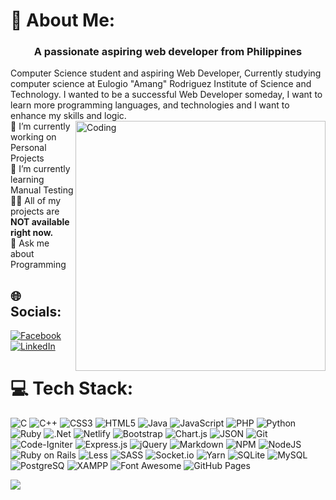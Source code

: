 # 💫 About Me:
<h3 align="center">A passionate aspiring web developer from Philippines</h3>
Computer Science student and aspiring Web Developer, Currently studying computer science at Eulogio "Amang" Rodriguez Institute of Science and Technology. I wanted to be a successful Web Developer someday, I want to learn more programming languages, and technologies and I want to enhance my skills and logic.

<img align="right" alt="Coding" width="400" src="https://i.pinimg.com/originals/e8/f4/53/e8f453469a3ec97ecd354df465d73913.gif"/>
<br>
🔭 I’m currently working on Personal Projects<br>
🌱 I’m currently learning Manual Testing<br>
👨‍💻 All of my projects are <b> NOT available right now. </b><br>
💬 Ask me about Programming<br>

<!-- - 🔭 I’m currently working on **Transaction Information System** -->
<!-- - 🔭 I’m currently working on **Covid Cases Tracker** -->
<!-- - 🌱 I’m currently learning **Programming Languages** -->
<!-- 👯 I’m looking to collaborate on <br> -->
<!-- 🤝 I’m looking for help with <br> -->
<!--- 👨‍💻 All of my projects are available at [https://gcd-online-enrollment.neocities.org/](https://gcd-online-enrollment.neocities.org/) -->
<!-- - 💬 Ask me about **Programming** -->

## 🌐 Socials:
[![Facebook](https://img.shields.io/badge/Facebook-%231877F2.svg?logo=Facebook&logoColor=white)](https://facebook.com/froilan.sulit.77) [![LinkedIn](https://img.shields.io/badge/LinkedIn-%230077B5.svg?logo=linkedin&logoColor=white)](https://linkedin.com/in/froilansulit) 

# 💻 Tech Stack:
![C](https://img.shields.io/badge/c-%2300599C.svg?style=for-the-badge&logo=c&logoColor=white) ![C++](https://img.shields.io/badge/c++-%2300599C.svg?style=for-the-badge&logo=c%2B%2B&logoColor=white) ![CSS3](https://img.shields.io/badge/css3-%231572B6.svg?style=for-the-badge&logo=css3&logoColor=white) ![HTML5](https://img.shields.io/badge/html5-%23E34F26.svg?style=for-the-badge&logo=html5&logoColor=white) ![Java](https://img.shields.io/badge/java-%23ED8B00.svg?style=for-the-badge&logo=java&logoColor=white) ![JavaScript](https://img.shields.io/badge/javascript-%23323330.svg?style=for-the-badge&logo=javascript&logoColor=%23F7DF1E) ![PHP](https://img.shields.io/badge/php-%23777BB4.svg?style=for-the-badge&logo=php&logoColor=white) ![Python](https://img.shields.io/badge/python-3670A0?style=for-the-badge&logo=python&logoColor=ffdd54) ![Ruby](https://img.shields.io/badge/ruby-%23CC342D.svg?style=for-the-badge&logo=ruby&logoColor=white) ![.Net](https://img.shields.io/badge/.NET-512BD4?style=for-the-badge&logo=dotnet&logoColor=white) ![Netlify](https://img.shields.io/badge/netlify-%23000000.svg?style=for-the-badge&logo=netlify&logoColor=#00C7B7) ![Bootstrap](https://img.shields.io/badge/bootstrap-%23563D7C.svg?style=for-the-badge&logo=bootstrap&logoColor=white) ![Chart.js](https://img.shields.io/badge/chart.js-F5788D.svg?style=for-the-badge&logo=chart.js&logoColor=white) ![JSON](https://img.shields.io/badge/json-5E5C5C?style=for-the-badge&logo=json&logoColor=white) ![Git](https://img.shields.io/badge/GIT-E44C30?style=for-the-badge&logo=git&logoColor=white) ![Code-Igniter](https://img.shields.io/badge/CodeIgniter-%23EF4223.svg?style=for-the-badge&logo=codeIgniter&logoColor=white) ![Express.js](https://img.shields.io/badge/express.js-%23404d59.svg?style=for-the-badge&logo=express&logoColor=%2361DAFB) ![jQuery](https://img.shields.io/badge/jquery-%230769AD.svg?style=for-the-badge&logo=jquery&logoColor=white) ![Markdown](https://img.shields.io/badge/markdown-%23000000.svg?style=for-the-badge&logo=markdown&logoColor=white) ![NPM](https://img.shields.io/badge/NPM-%23000000.svg?style=for-the-badge&logo=npm&logoColor=white) ![NodeJS](https://img.shields.io/badge/Node.js-339933?style=for-the-badge&logo=nodedotjs&logoColor=white) ![Ruby on Rails](https://img.shields.io/badge/Ruby_on_Rails-CC0000?style=for-the-badge&logo=ruby-on-rails&logoColor=white) ![Less](https://img.shields.io/badge/less-2B4C80?style=for-the-badge&logo=less&logoColor=white) ![SASS](https://img.shields.io/badge/SASS-hotpink.svg?style=for-the-badge&logo=SASS&logoColor=white) ![Socket.io](https://img.shields.io/badge/Socket.io-black?style=for-the-badge&logo=socket.io&badgeColor=010101) ![Yarn](https://img.shields.io/badge/yarn-%232C8EBB.svg?style=for-the-badge&logo=yarn&logoColor=white)  ![SQLite](https://img.shields.io/badge/sqlite-%2307405e.svg?style=for-the-badge&logo=sqlite&logoColor=white) ![MySQL](https://img.shields.io/badge/MySQL-005C84?style=for-the-badge&logo=mysql&logoColor=white) ![PostgreSQ](https://img.shields.io/badge/PostgreSQL-316192?style=for-the-badge&logo=postgresql&logoColor=white) ![XAMPP](https://img.shields.io/badge/Xampp-F37623?style=for-the-badge&logo=xampp&logoColor=white) ![Font Awesome](https://img.shields.io/badge/Font_Awesome-339AF0?style=for-the-badge&logo=fontawesome&logoColor=white) ![GitHub Pages](https://img.shields.io/badge/GitHub%20Pages-222222?style=for-the-badge&logo=GitHub%20Pages&logoColor=white)



<!-- ![Redux](https://img.shields.io/badge/redux-%23593d88.svg?style=for-the-badge&logo=redux&logoColor=white) -->
<!-- ![Laravel](https://img.shields.io/badge/laravel-%23FF2D20.svg?style=for-the-badge&logo=laravel&logoColor=white) -->
<!-- ![Jenkins](https://img.shields.io/badge/jenkins-%232C5263.svg?style=for-the-badge&logo=jenkins&logoColor=white) -->
<!-- ![Webpack](https://img.shields.io/badge/webpack-%238DD6F9.svg?style=for-the-badge&logo=webpack&logoColor=black) -->
<!-- ![Redis](https://img.shields.io/badge/redis-%23DD0031.svg?style=for-the-badge&logo=redis&logoColor=white)  -->
<!-- ![Docker](https://img.shields.io/badge/docker-%230db7ed.svg?style=for-the-badge&logo=docker&logoColor=white) -->
<!-- # 📊 GitHub Stats: -->
<!-- ![](https://github-readme-stats.vercel.app/api?username=froilansulit&theme=city_light&hide_border=false&include_all_commits=false&count_private=false)<br/> -->
<!-- ![](https://github-readme-streak-stats.herokuapp.com/?user=froilansulit&theme=city_light&hide_border=false)<br/> -->
<!-- ![](https://github-readme-stats.vercel.app/api/top-langs/?username=froilansulit&theme=city_light&hide_border=false&include_all_commits=false&count_private=false&layout=compact) -->

![](https://github-readme-stats.vercel.app/api/top-langs/?username=froilansulit)



<!-- ### ✍️ Random Dev Quote
![](https://quotes-github-readme.vercel.app/api?type=horizontal&theme=tokyonight)

### 😂 Random Dev Meme
<img src="https://random-memer.herokuapp.com/" width="512px"/> -->
